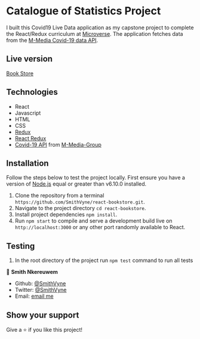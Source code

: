 # Catalogue of Statistics Project
  I built this Covid19 Live Data application as my capstone project to complete the React/Redux curriculum at [Microverse](https://microverse.org).
  The application fetches data from the [M-Media Covid-19 data API](https://github.com/M-Media-Group/Covid-19-API).

## Live version
[Book Store](https://vynebooks.herokuapp.com/)

## Technologies
  - React
  - Javascript
  - HTML
  - CSS
  - [Redux](https://redux.js.org/)
  - [React Redux](https://react-redux.js.org/)
  - [Covid-19 API](https://github.com/M-Media-Group/Covid-19-API) from [M-Media-Group](https://mmediagroup.fr/covid-19)

## Installation
Follow the steps below to test the project locally. First ensure you have a version of [Node.js](http://nodejs.org/) equal or greater than v6.10.0 installed.

1. Clone the repository from a terminal `https://github.com/SmithVyne/react-bookstore.git`.
2. Navigate to the project directory `cd react-bookstore`.
3. Install project dependencies `npm install`.
4. Run `npm start` to compile  and serve a development build live on `http://localhost:3000` 
or any other port randomly available to React.

## Testing
1. In the root directory of the project run `npm test` command to run all tests

👤 **Smith Nkereuwem**

- Github: [@SmithVyne](https://github.com/SmithVyne)
- Twitter: [@SmithVyne](https://twitter.com/SmithVyne)
- Email: [email me](mailto:smithnkereuwem2@gmail.com)

## Show your support

Give a ⭐️ if you like this project!
